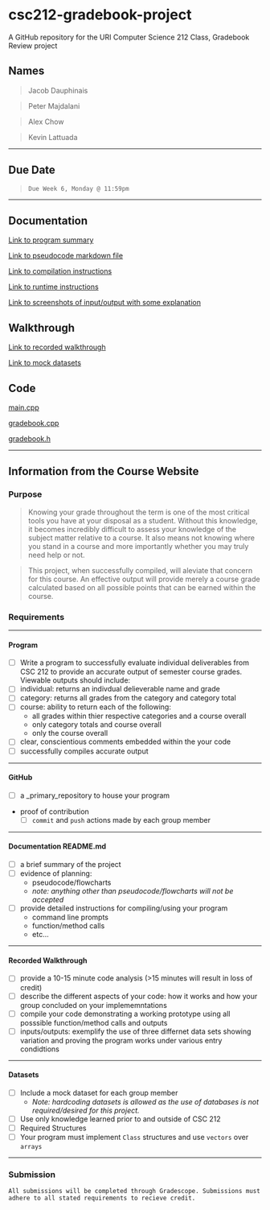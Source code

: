 # csc212-gradebook-project
A GitHub repository for the URI Computer Science 212 Class, Gradebook Review project

## Names

> Jacob Dauphinais

> Peter Majdalani

> Alex Chow

> Kevin Lattuada

---

## Due Date
> `Due Week 6, Monday @ 11:59pm`
---
<!--The following information must be found in your _primary_ github repository to receive any credit:

1. Program
- [ ] successful compilation of data for each member, respectively
- [ ] required viewable outputs as documented
- [ ] files
  - main.cpp
  - gradebook.cpp
  - gradebook.h
2. Documentation
- [ ] `README.md`
  - summary
  - planning
  - compilation instructions
  - runtime instructions
  - sample input/output screenshots with brief explanations of the images used
3. Walkthrough
- [ ] recorded walkthrough
4. Datasets
- [ ] mock data for each member  
-->

## Documentation

[Link to program summary]()

[Link to pseudocode markdown file]()

[Link to compilation instructions]()

[Link to runtime instructions]()

[Link to screenshots of input/output with some explanation]()

## Walkthrough

[Link to recorded walkthrough]()

[Link to mock datasets]()

## Code

[main.cpp](main.cpp)

[gradebook.cpp](gradebook.cpp)

[gradebook.h](gradebook.h)

---
## Information from the Course Website

### Purpose

>Knowing your grade throughout the term is one of the most critical tools you have at your disposal as a student. Without this knowledge, it becomes incredibly difficult to assess your knowledge of the subject matter relative to a course. It also means not knowing where you stand in a course and more importantly whether you may truly need help or not.

>This project, when successfully compiled, will aleviate that concern for this course. An effective output will provide merely a course grade calculated based on all possible points that can be earned within the course.


### Requirements
---
#### Program
-[ ] Write a program to successfully evaluate individual deliverables from CSC 212 to provide an accurate output of semester course grades. Viewable outputs should include:
- [ ] individual: returns an indivdual delieverable name and grade
- [ ] category: returns all grades from the category and category total
- [ ] course: ability to return each of the following:
  - all grades within thier respective categories and a course overall
  - only category totals and course overall
  - only the course overall
- [ ] clear, conscientious comments embedded within the your code
- [ ] successfully compiles accurate output
---
#### GitHub
- [ ] a _primary_repository to house your program
- proof of contribution
  - [ ] `commit` and `push` actions made by each group member
---
#### Documentation README.md
- [ ] a brief summary of the project
- [ ] evidence of planning:
  - pseudocode/flowcharts
  - *note: anything other than pseudocode/flowcharts will not be accepted*
- [ ] provide detailed instructions for compiling/using your program
  - command line prompts
  - function/method calls
  - etc...
---
#### Recorded Walkthrough
- [ ] provide a 10-15 minute code analysis (>15 minutes will result in loss of credit)
- [ ] describe the different aspects of your code: how it works and how your group concluded on your implememntations
- [ ] compile your code demonstrating a working prototype using all posssible function/method calls and outputs
- [ ] inputs/outputs: exemplify the use of three differnet data sets showing variation and proving the program works under various entry condidtions
---
#### Datasets
- [ ] Include a mock dataset for each group member
  - *Note: hardcoding datasets is allowed as the use of databases is not required/desired for this project.*
- [ ] Use only knowledge learned prior to and outside of CSC 212
- [ ] Required Structures
- [ ] Your program must implement `Class` structures and use `vectors` over `arrays`
---
### Submission

``` {card}
All submissions will be completed through Gradescope. Submissions must adhere to all stated requirements to recieve credit.
```